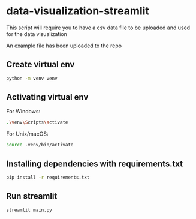 # data-visualization-streamlit
This script will require you to have a csv data file to be uploaded and used for the data visualization

An example file has been uploaded to the repo

## Create virtual env
```bash
python -m venv venv
```

## Activating virtual env
For Windows:

```bash
.\venv\Scripts\activate
```

For Unix/macOS:

```bash
source .venv/bin/activate
```

## Installing dependencies with requirements.txt
```bash
pip install -r requirements.txt
```

## Run streamlit
```bash
streamlit main.py
```
